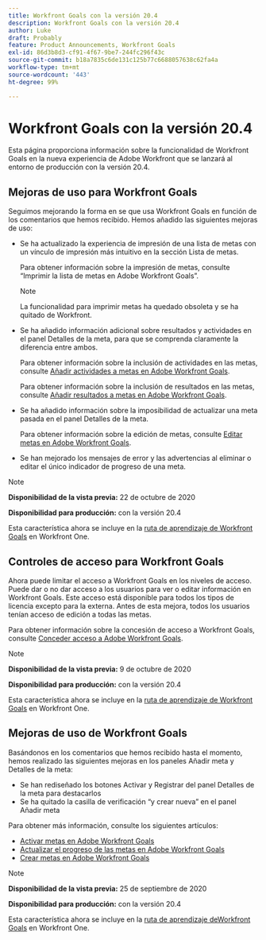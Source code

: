 ```yaml
---
title: Workfront Goals con la versión 20.4
description: Workfront Goals con la versión 20.4
author: Luke
draft: Probably
feature: Product Announcements, Workfront Goals
exl-id: 86d3b8d3-cf91-4f67-9be7-244fc296f43c
source-git-commit: b18a7835c6de131c125b77c6688057638c62fa4a
workflow-type: tm+mt
source-wordcount: '443'
ht-degree: 99%

---
```


# Workfront Goals con la versión 20.4

Esta página proporciona información sobre la funcionalidad de Workfront Goals en la nueva experiencia de Adobe Workfront que se lanzará al entorno de producción con la versión 20.4.

## Mejoras de uso para Workfront Goals

Seguimos mejorando la forma en se que usa Workfront Goals en función de los comentarios que hemos recibido. Hemos añadido las siguientes mejoras de uso:

* Se ha actualizado la experiencia de impresión de una lista de metas con un vínculo de impresión más intuitivo en la sección Lista de metas.

  Para obtener información sobre la impresión de metas, consulte “Imprimir la lista de metas en Adobe Workfront Goals”.

  >[!NOTE]
  >
  >  La funcionalidad para imprimir metas ha quedado obsoleta y se ha quitado de Workfront.


* Se ha añadido información adicional sobre resultados y actividades en el panel Detalles de la meta, para que se comprenda claramente la diferencia entre ambos.

  Para obtener información sobre la inclusión de actividades en las metas, consulte [Añadir actividades a metas en Adobe Workfront Goals](../../../workfront-goals/results-and-activities/add-activities-to-goals.md).

  Para obtener información sobre la inclusión de resultados en las metas, consulte [Añadir resultados a metas en Adobe Workfront Goals](../../../workfront-goals/results-and-activities/add-activities-to-goals.md).

* Se ha añadido información sobre la imposibilidad de actualizar una meta pasada en el panel Detalles de la meta.

  Para obtener información sobre la edición de metas, consulte [Editar metas en Adobe Workfront Goals](../../../workfront-goals/goal-management/edit-goals.md).

* Se han mejorado los mensajes de error y las advertencias al eliminar o editar el único indicador de progreso de una meta.

>[!NOTE]
>
>**Disponibilidad de la vista previa:** 22 de octubre de 2020
>
>**Disponibilidad para producción:** con la versión 20.4

Esta característica ahora se incluye en la [ruta de aprendizaje de Workfront Goals](https://experienceleague.adobe.com/es/docs/workfront-learn/tutorials-workfront/home) en Workfront One.

## Controles de acceso para Workfront Goals

Ahora puede limitar el acceso a Workfront Goals en los niveles de acceso. Puede dar o no dar acceso a los usuarios para ver o editar información en Workfront Goals. Este acceso está disponible para todos los tipos de licencia excepto para la externa. Antes de esta mejora, todos los usuarios tenían acceso de edición a todas las metas.

Para obtener información sobre la concesión de acceso a Workfront Goals, consulte [Conceder acceso a Adobe Workfront Goals](../../../administration-and-setup/add-users/configure-and-grant-access/grant-access-goals.md).

>[!NOTE]
>
>**Disponibilidad de la vista previa:** 9 de octubre de 2020
>
>**Disponibilidad para producción:** con la versión 20.4

Esta característica ahora se incluye en la [ruta de aprendizaje de Workfront Goals](https://experienceleague.adobe.com/es/docs/workfront-learn/tutorials-workfront/home) en Workfront One.

## Mejoras de uso de Workfront Goals

Basándonos en los comentarios que hemos recibido hasta el momento, hemos realizado las siguientes mejoras en los paneles Añadir meta y Detalles de la meta:

* Se han rediseñado los botones Activar y Registrar del panel Detalles de la meta para destacarlos 
* Se ha quitado la casilla de verificación “y crear nueva” en el panel Añadir meta

Para obtener más información, consulte los siguientes artículos:

* [Activar metas en Adobe Workfront Goals](../../../workfront-goals/goal-management/activate-goals.md)
* [Actualizar el progreso de las metas en Adobe Workfront Goals](../../../workfront-goals/goal-review-and-workfront-goals-sections/check-in-goals.md)
* [Crear metas en Adobe Workfront Goals](../../../workfront-goals/goal-management/create-goals.md)

>[!NOTE]
>
>**Disponibilidad de la vista previa:** 25 de septiembre de 2020
>
>**Disponibilidad para producción:** con la versión 20.4

Esta característica ahora se incluye en la [ruta de aprendizaje deWorkfront Goals](https://experienceleague.adobe.com/es/docs/workfront-learn/tutorials-workfront/home) en Workfront One.
